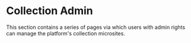 # Collection Admin

This section contains a series of pages via which users with admin rights can
manage the platform's collection microsites.

